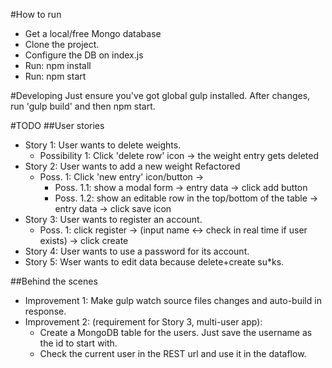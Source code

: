 #How to run
* Get a local/free Mongo database
* Clone the project.
* Configure the DB on index.js
* Run: npm install
* Run: npm start

#Developing
Just ensure you've got global gulp installed.
After changes, run 'gulp build' and then npm start.

#TODO
##User stories
* Story 1: User wants to delete weights.
  * Possibility 1: Click 'delete row' icon -> the weight entry gets deleted
* Story 2: User wants to add a new weight Refactored
  * Poss. 1: Click 'new entry' icon/button ->
    * Poss. 1.1: show a modal form -> entry data -> click add button
    * Poss. 1.2: show an editable row in the top/bottom of the table -> entry data -> click save icon
* Story 3: User wants to register an account.
  * Poss. 1: click register -> (input name <-> check in real time if user exists) -> click create
* Story 4: User wants to use a password for its account.  
* Story 5: Wser wants to edit data because delete+create su*ks.

##Behind the scenes
* Improvement 1: Make gulp watch source files changes and auto-build in response.
* Improvement 2: (requirement for Story 3, multi-user app):
  * Create a MongoDB table for the users. Just save the username as the id to start with.
  * Check the current user in the REST url and use it in the dataflow.
